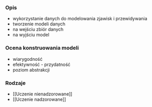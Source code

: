 ### Opis
- wykorzystanie danych do modelowania zjawisk i przewidywania
- tworzenie modeli danych
- na wejściu zbiór danych
- na wyjściu model

### Ocena konstruowania modeli
 - wiarygodność
 - efektywność - przydatność
 - poziom abstrakcji

### Rodzaje
- [[Uczenie nienadzorowane]]
- [[Uczenie nadzorowane]]